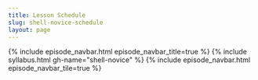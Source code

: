```yaml
---
title: Lesson Schedule
slug: shell-novice-schedule
layout: page
---
```

{% include episode_navbar.html episode_navbar_title=true %}
{% include syllabus.html  gh-name="shell-novice" %}
{% include episode_navbar.html episode_navbar_tile=true %}